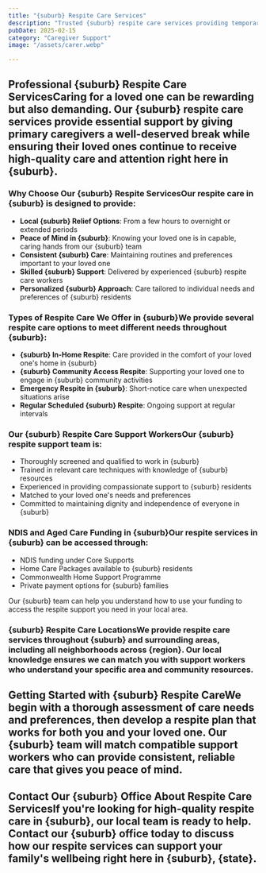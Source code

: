 ```yaml
---
title: "{suburb} Respite Care Services"
description: "Trusted {suburb} respite care services providing temporary relief for primary caregivers. Our professional {suburb} respite support workers offer high-quality care for your loved one while you take a well-deserved break."
pubDate: 2025-02-15
category: "Caregiver Support"
image: "/assets/carer.webp"

---
```


## Professional {suburb} Respite Care ServicesCaring for a loved one can be rewarding but also demanding. Our {suburb} respite care services provide essential support by giving primary caregivers a well-deserved break while ensuring their loved ones continue to receive high-quality care and attention right here in {suburb}.

### Why Choose Our {suburb} Respite ServicesOur respite care in {suburb} is designed to provide:

- **Local {suburb} Relief Options**: From a few hours to overnight or extended periods
- **Peace of Mind in {suburb}**: Knowing your loved one is in capable, caring hands from our {suburb} team
- **Consistent {suburb} Care**: Maintaining routines and preferences important to your loved one
- **Skilled {suburb} Support**: Delivered by experienced {suburb} respite care workers
- **Personalized {suburb} Approach**: Care tailored to individual needs and preferences of {suburb} residents

### Types of Respite Care We Offer in {suburb}We provide several respite care options to meet different needs throughout {suburb}:

- **{suburb} In-Home Respite**: Care provided in the comfort of your loved one's home in {suburb}
- **{suburb} Community Access Respite**: Supporting your loved one to engage in {suburb} community activities
- **Emergency Respite in {suburb}**: Short-notice care when unexpected situations arise
- **Regular Scheduled {suburb} Respite**: Ongoing support at regular intervals

### Our {suburb} Respite Care Support WorkersOur {suburb} respite support team is:

- Thoroughly screened and qualified to work in {suburb}
- Trained in relevant care techniques with knowledge of {suburb} resources
- Experienced in providing compassionate support to {suburb} residents
- Matched to your loved one's needs and preferences
- Committed to maintaining dignity and independence of everyone in {suburb}

### NDIS and Aged Care Funding in {suburb}Our respite services in {suburb} can be accessed through:

- NDIS funding under Core Supports
- Home Care Packages available to {suburb} residents
- Commonwealth Home Support Programme
- Private payment options for {suburb} families

Our {suburb} team can help you understand how to use your funding to access the respite support you need in your local area.

### {suburb} Respite Care LocationsWe provide respite care services throughout {suburb} and surrounding areas, including all neighborhoods across {region}. Our local knowledge ensures we can match you with support workers who understand your specific area and community resources.

## Getting Started with {suburb} Respite CareWe begin with a thorough assessment of care needs and preferences, then develop a respite plan that works for both you and your loved one. Our {suburb} team will match compatible support workers who can provide consistent, reliable care that gives you peace of mind.

## Contact Our {suburb} Office About Respite Care ServicesIf you're looking for high-quality respite care in {suburb}, our local team is ready to help. Contact our {suburb} office today to discuss how our respite services can support your family's wellbeing right here in {suburb}, {state}.
